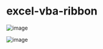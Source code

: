 # excel-vba-ribbon

![image](https://user-images.githubusercontent.com/1501327/187859485-4315dbcc-b0f1-41da-a337-1cd72a421382.png)

![image](https://user-images.githubusercontent.com/1501327/187859874-8a2d218c-f10b-4a73-8886-4078ffa3801d.png)

